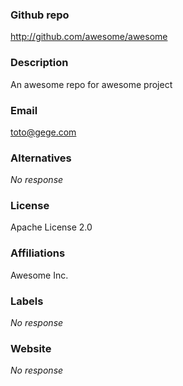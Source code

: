 ### Github repo

http://github.com/awesome/awesome

### Description

An awesome repo for awesome project

### Email

toto@gege.com

### Alternatives

_No response_

### License

Apache License 2.0

### Affiliations

Awesome Inc.

### Labels

_No response_

### Website

_No response_
